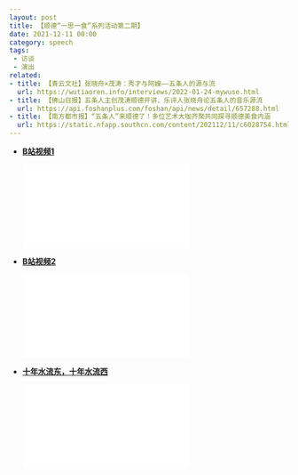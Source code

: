 ```yaml
---
layout: post
title: 【顺德“一思一食”系列活动第二期】
date: 2021-12-11 00:00
category: speech
tags:
 - 访谈
 - 演出
related:
- title: 【青云文社】张晓舟×茂涛：秀才与阿嫂——五条人的源与流
  url: https://wutiaoren.info/interviews/2022-01-24-mywuse.html
- title: 【佛山日报】五条人主创茂涛顺德开讲，乐评人张晓舟论五条人的音乐源流
  url: https://api.foshanplus.com/foshan/api/news/detail/657288.html
- title: 【南方都市报】“五条人”来顺德了！多位艺术大咖齐聚共同探寻顺德美食内涵
  url: https://static.nfapp.southcn.com/content/202112/11/c6028754.html
---
```


* [**B站视频1**](https://www.bilibili.com/video/BV15i4y1d77J)
  <div class="iframe-container"><iframe class="responsive-iframe" src="//player.bilibili.com/player.html?aid=549797950&bvid=BV15i4y1d77J&cid=460283015&page=1" frameborder="no" allowfullscreen="true"></iframe></div>

* [**B站视频2**](https://www.bilibili.com/video/BV1Vr4y1D7Hp?p=2)
  <div class="iframe-container"><iframe class="responsive-iframe" src="//player.bilibili.com/player.html?aid=764752879&bvid=BV1Vr4y1D7Hp&cid=459846393&page=2" frameborder="no" allowfullscreen="true"></iframe></div>

* [**十年水流东，十年水流西**](//player.bilibili.com/player.html?aid=764752879&bvid=BV1Vr4y1D7Hp&cid=459846393&page=2)
  <div class="iframe-container"><iframe class="responsive-iframe" src="//player.bilibili.com/player.html?aid=764752879&bvid=BV1Vr4y1D7Hp&cid=459778729&page=1" frameborder="no" allowfullscreen="true"></iframe></div>
